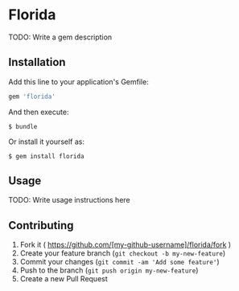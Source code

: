 # Florida

TODO: Write a gem description

## Installation

Add this line to your application's Gemfile:

```ruby
gem 'florida'
```

And then execute:

    $ bundle

Or install it yourself as:

    $ gem install florida

## Usage

TODO: Write usage instructions here

## Contributing

1. Fork it ( https://github.com/[my-github-username]/florida/fork )
2. Create your feature branch (`git checkout -b my-new-feature`)
3. Commit your changes (`git commit -am 'Add some feature'`)
4. Push to the branch (`git push origin my-new-feature`)
5. Create a new Pull Request
